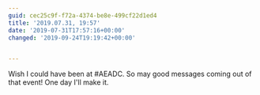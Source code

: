 ```yaml
---
guid: cec25c9f-f72a-4374-be8e-499cf22d1ed4
title: '2019.07.31, 19:57'
date: '2019-07-31T17:57:16+00:00'
changed: '2019-09-24T19:19:42+00:00'


---
```


Wish I could have been at #AEADC. So may good messages coming out of that event! One day I'll make it. 
